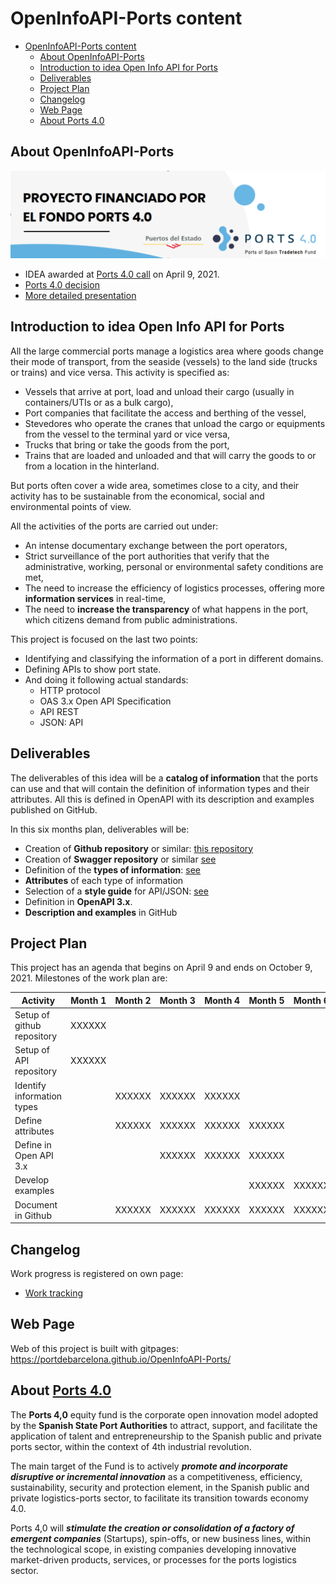 # OpenInfoAPI-Ports content
- [OpenInfoAPI-Ports content](#openinfoapi-ports-content)
  - [About OpenInfoAPI-Ports](#about-openinfoapi-ports)
  - [Introduction to idea Open Info API for Ports](#introduction-to-idea-open-info-api-for-ports)
  - [Deliverables](#deliverables)
  - [Project Plan](#project-plan)
  - [Changelog](#changelog)
  - [Web Page](#web-page)
  - [About Ports 4.0](#about-ports-40)
    
## About OpenInfoAPI-Ports
![.](https://github.com/portdebarcelona/OpenInfoAPI-Ports/blob/develop/docs/images/banner.png?raw=true)
- IDEA awarded at [Ports 4.0 call](https://ports40.es/static/program_idea) on April 9, 2021.
- [Ports 4.0 decision](docs/annexes/IDEAS-RESOLUCION-PROVISIONAL-CONCESION-DE-AYUDAS_signed.pdf)
- [More detailed presentation](docs/Presentation.md)
## Introduction to idea Open Info API for Ports
All the large commercial ports manage a logistics area where goods change their mode of transport, from the seaside (vessels) to the land side (trucks or trains) and vice versa. This activity is specified as:
- Vessels that arrive at port, load and unload their cargo (usually in containers/UTIs or as a bulk cargo),
- Port companies that facilitate the access and berthing of the vessel,
- Stevedores who operate the cranes that unload the cargo or equipments from the vessel to the terminal yard or vice versa,
- Trucks that bring or take the goods from the port,
- Trains that are loaded and unloaded and that will carry the goods to or from a location in the hinterland.

But ports often cover a wide area, sometimes close to a city, and their activity has to be sustainable from the economical, social and environmental points of view.

All the activities of the ports are carried out under:
- An intense documentary exchange between the port operators,
- Strict surveillance of the port authorities that verify that the administrative, working, personal or environmental safety conditions are met,
- The need to increase the efficiency of logistics processes, offering more **information services** in real-time,
- The need to **increase the transparency** of what happens in the port, which citizens demand from public administrations.

This project is focused on the last two points:
- Identifying and classifying the information of a port in different domains.
- Defining APIs to show port state.
- And doing it following actual standards:
  - HTTP protocol
  - OAS 3.x Open API Specification
  - API REST
  - JSON: API

## Deliverables

The deliverables of this idea will be a **catalog of information** that the ports can use and that will contain the definition of information types and their attributes. All this is defined in OpenAPI with its description and examples published on GitHub.

In this six months plan, deliverables will be:

- Creation of **Github repository** or similar: [this repository](https://github.com/org/portdebarcelona/InfoOpenAPI-Ports)
- Creation of **Swagger repository** or similar [see](https://app.swaggerhub.com/apis/openinfoapiports/oiap)
- Definition of the **types of information**: [see](docs/CatalogIntroduction.md)
- **Attributes** of each type of information
- Selection of a **style guide** for API/JSON: [see](docs/OASdefinitionsBestPractices.md)
- Definition in **OpenAPI 3.x**.
- **Description and examples** in GitHub


## Project Plan
This project has an agenda that begins on April 9 and ends on October 9, 2021. Milestones of the work plan are:

| Activity                   | Month 1 | Month 2 | Month 3 | Month 4 | Month 5 | Month 6 |
| -------------------------- | ------- | ------- | ------- | ------- | ------- | ------- |
| Setup of github repository | XXXXXX  |         |         |         |         |         |
| Setup of API repository    | XXXXXX  |         |         |         |         |         |
| Identify information types |         | XXXXXX  | XXXXXX  | XXXXXX  |         |         |
| Define attributes          |         | XXXXXX  | XXXXXX  | XXXXXX  | XXXXXX  |         |
| Define in Open API 3.x     |         |         | XXXXXX  | XXXXXX  | XXXXXX  |         |
| Develop examples           |         |         |         |         | XXXXXX  | XXXXXX  |
| Document in Github         |         | XXXXXX  | XXXXXX  | XXXXXX  | XXXXXX  | XXXXXX  |

## Changelog
Work progress is registered on own page:
- [Work tracking](docs/changelog.md)

## Web Page
Web of this project is built with gitpages: https://portdebarcelona.github.io/OpenInfoAPI-Ports/

## About [Ports 4.0](https://ports40.es/static/ports_40)

The **Ports 4,0** equity fund is the corporate open innovation model adopted by the **Spanish State Port Authorities** to attract, support, and facilitate the application of talent and entrepreneurship to the Spanish public and private ports sector, within the context of 4th industrial revolution.

The main target of the Fund is to actively ***promote and incorporate disruptive or incremental innovation*** as a competitiveness, efficiency, sustainability, security and protection element, in the Spanish public and private logistics-ports sector, to facilitate its transition towards economy 4.0.

Ports 4,0 will ***stimulate the creation or consolidation of a factory of emergent companies*** (Startups), spin-offs, or new business lines, within the technological scope, in existing companies developing innovative market-driven products, services, or processes for the ports logistics sector.
